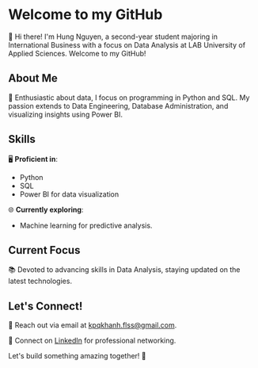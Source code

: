 
# Welcome to my GitHub

👋 Hi there! I'm Hung Nguyen, a second-year student majoring in International Business with a focus on Data Analysis at LAB University of Applied Sciences. Welcome to my GitHub!

## About Me
🚀 Enthusiastic about data, I focus on programming in Python and SQL. My passion extends to Data Engineering, Database Administration, and visualizing insights using Power BI.

## Skills
🖥️ **Proficient in**:
- Python
- SQL
- Power BI for data visualization

🌐 **Currently exploring**:
- Machine learning for predictive analysis. 

## Current Focus
📚 Devoted to advancing skills in Data Analysis, staying updated on the latest technologies.

## Let's Connect!
📧 Reach out via email at [kpqkhanh.flss@gmail.com](mailto:kpqkhanh.flss@gmail.com).

🔗 Connect on [LinkedIn](!www.linkedin.com/in/hung-nguyen08) for professional networking.

Let's build something amazing together! 🚀
